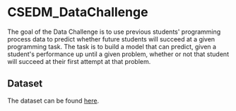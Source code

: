 # CSEDM_DataChallenge

The goal of the Data Challenge is to use previous students' programming process data to predict whether future students will succeed at a given programming task. The task is to build a model that can predict, given a student's performance up until a given problem, whether or not that student will succeed at their first attempt at that problem.

## Dataset
The dataset can be found [here](https://github.com/thomaswp/CSEDM2019-Data-Challenge).



